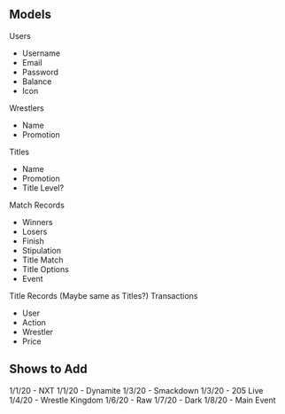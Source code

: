 ## Models

Users

- Username
- Email
- Password
- Balance
- Icon

Wrestlers

- Name
- Promotion

Titles

- Name
- Promotion
- Title Level?

Match Records

- Winners
- Losers
- Finish
- Stipulation
- Title Match
- Title Options
- Event

Title Records (Maybe same as Titles?)
Transactions

- User
- Action
- Wrestler
- Price

## Shows to Add

1/1/20 - NXT
1/1/20 - Dynamite
1/3/20 - Smackdown
1/3/20 - 205 Live
1/4/20 - Wrestle Kingdom
1/6/20 - Raw
1/7/20 - Dark
1/8/20 - Main Event
